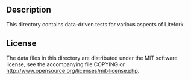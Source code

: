 Description
------------

This directory contains data-driven tests for various aspects of Litefork.

License
--------

The data files in this directory are distributed under the MIT software
license, see the accompanying file COPYING or
http://www.opensource.org/licenses/mit-license.php.

